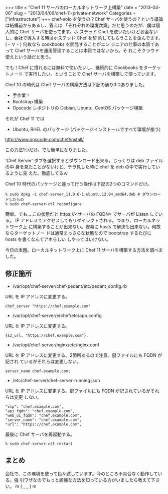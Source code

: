 +++
title = "Chef 11 サーバのローカルネットワーク上構築"
date = "2013-04-06"
slug = "2013/04/06/chef-11-private-network"
Categories = ["infrastructure"]
+++
chef-solo を使うの？Chef サーバを使うの？という議論は結構前からあるし、答えは
「それぞれの環境次第」だと思うのだが、僕は個人的に Chef サーバを使ってます。ホ
ステッド Chef を使いたいけどお金ないし。会社で導入する時はホステッド Chef を契
約してもらうことを企んでます。(・∀・) 何故なら cookbooks を開発することがエン
ジニアの仕事の本質であって Chef サーバを運用管理することは本質ではないから。そ
れこそクラウド使えという話だと思う。

でも！Chef に慣れるには無料で使いたいし、継続的に Cookbooks をターゲットノード
で実行したい。ということで Chef サーバを構築して使っています。

Chef 10 の時代は Chef サーバの構築方法は下記の通り3つありました。

* 手作業！
* Bootstrap 構築
* Opscode レポジトリの Debian, Ubuntu, CentOS パッケージ構築

それが Chef 11 では

* Ubuntu, RHEL のパッケージ (パッケージインストールですべて環境が揃う)

<http://www.opscode.com/chef/install/>

この方法1つだけ。でも簡単になりました。

'Chef Server' タブを選択するとダウンロード出来る。じっくりは deb ファイルの中
身を見たことがないけど、チラ見した時に chef を deb の中で実行しているように見
えた。徹底してるｗ

Chef 10 時代のパッケージと違って行う操作は下記の2つのコマンドだけ。

    % sudo dpkg -i chef-server_11.0.6-1.ubuntu.12.04_amd64.deb # ダウンロードしたもの
    % sudo chef-server-ctl reconfigure

簡単。でも... この状態だと https://<サーバの FQDN> でサーバが Listen している。
IP アドレスでアクセスしてもリダイレクトされる。つまり、ローカルネットワーク上
に構築することが出来ない。安易に hosts で解決も出来ない。何故ならターゲットノー
ドは通常まっさらな状態なので bootstrap するたびに hosts を書くなんてアホらしい
しやってはいけない。

今日の本題。ローカルネットワーク上に Chef 11 サーバを構築する方法を調べました。

修正箇所
----

* /var/opt/chef-server/chef-pedant/etc/pedant_config.rb

URL を IP アドレスに変更する。

    chef_server "https://chef.example.com"

* /var/opt/chef-server/erchef/etc/app.config

URL を IP アドレスに変更する。

    {s3_url, "https://chef.example.com"},

* /var/opt/chef-server/nginx/etc/nginx.conf

URL を IP アドレスに変更する。2箇所あるので注意。鍵ファイルにも FQDN が記され
ているがそれらは変更しない。

    server_name chef.example.com;

* /etc/chef-server/chef-server-running.json

URL を IP アドレスに変更する。鍵ファイルにも FQDN が記されているがそれらは変更
しない。

    "vip": "chef.example.com",
    "api_fqdn": "chef.example.com",
    "web_ui_fqdn": "chef.example.com",
    "server_name": "chef.example.com",
    "url": "https://chef.example.com",

最後に Chef サーバを再起動する。

    % sudo chef-server-ctl restart

まとめ
----

会社で、この環境を使って色々試しています。今のところ不具合なく動作している。強
引ワザなのでもっと綺麗な方法を知っている方がいましたら教えて下さい。
m ( _ _ ) m

